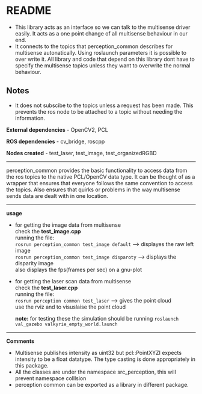 README
======

* This library acts as an interface so we can talk to the multisense driver easily. It acts as a one point change of all multisense behaviour in our end.
* It connects to the topics that perception_common describes for multisense autonatically. Using roslaunch parameters it is possible to over write it. All library and code that depend on this library dont have to specify the multisense topics unless they want to overwrite the normal behaviour.

Notes
-----
* It does not subscibe to the topics unless a request has been made. This prevents the ros node to be attached to a topic without needing the information.

**External dependencies** - OpenCV2, PCL 

**ROS dependencies**  - cv_bridge, roscpp 

**Nodes created**  - test_laser, test_image, test_organizedRGBD

***

perception_common provides the basic functionality to access data from the ros topics to the native PCL/OpenCV data type. It can be thought of as a wrapper that ensures that everyone follows the same convention to access the topics. Also ensures that quirks or problems in the way multisense sends data are dealt with in one location.

***

**usage**

* for getting the image data from multisense     
 check the **test_image.cpp**                                 
 running the file:               
 `rosrun perception_common test_image default`    --> displayes the raw left image              
 `rosrun perception_common test_image disparoty`  --> displays the disparity image         
 also displays the fps(frames per sec) on a gnu-plot                

* for getting the laser scan data from multisense                   
 check the **test_laser.cpp**                                      
 running the file:                
 `rosrun perception common test_laser`  --> gives the point cloud                
 use the rviz and to visuslaise the point cloud                    

  **note:** for testing these the simulation should be running `roslaunch val_gazebo valkyrie_empty_world.launch`               

***
**Comments**
* Multisense publishes intensity as uint32 but pcl::PointXYZI expects intensity to be a float datatype. The type casting is done appropriately in this package.
* All the classes are under the namespace src_perception, this will prevent namespace colllsion
* perception common can be exported as a library in different package.


